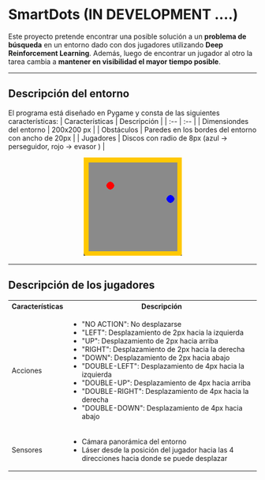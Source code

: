 # SmartDots (IN DEVELOPMENT ....)
Este proyecto pretende encontrar una posible solución a un **problema de búsqueda** en un entorno dado con dos jugadores utilizando **Deep Reinforcement Learning**. Además, luego de encontrar un jugador al otro la tarea cambia a **mantener en visibilidad el mayor tiempo posible**.

---

## Descripción del entorno
El programa está diseñado en Pygame y consta de las siguientes características:
| Características | Descripción |
| :-- | :-- |
| Dimensiondes del entorno | 200x200 px |
| Obstáculos | Paredes en los bordes del entorno con ancho de 20px |
| Jugadores | Discos con radio de 8px (azul &rarr; perseguidor, rojo &rarr; evasor ) |

<div align="center"><img src="result images/game environment.png" alt="Entorno"/></div>

---

## Descripción de los jugadores

<table>  
    <tr>
      <th>Características</th>
      <th>Descripción</th>
    </tr>
    <tr>
      <td>Acciones</td>
      <td>
        <ul>
          <li>"NO ACTION": No desplazarse</li>
          <li>"LEFT": Desplazamiento de 2px hacia la izquierda</li>
          <li>"UP": Desplazamiento de 2px hacia arriba</li>
          <li>"RIGHT": Desplazamiento de 2px hacia la derecha</li>
          <li>"DOWN": Desplazamiento de 2px hacia abajo</li>
          <li>"DOUBLE-LEFT": Desplazamiento de 4px hacia la izquierda</li>
          <li>"DOUBLE-UP": Desplazamiento de 4px hacia arriba</li>
          <li>"DOUBLE-RIGHT": Desplazamiento de 4px hacia la derecha</li>
          <li>"DOUBLE-DOWN": Desplazamiento de 4px hacia abajo</li>          
        </ul>
      </td>
    </tr>
  <tr>
    <td>Sensores</td>
    <td>
      <ul>
        <li>Cámara panorámica del entorno</li>
        <li>Láser desde la posición del jugador hacia las 4 direcciones hacia donde se puede desplazar</li>
      </ul>        
    </td>
  </tr>
</table>



